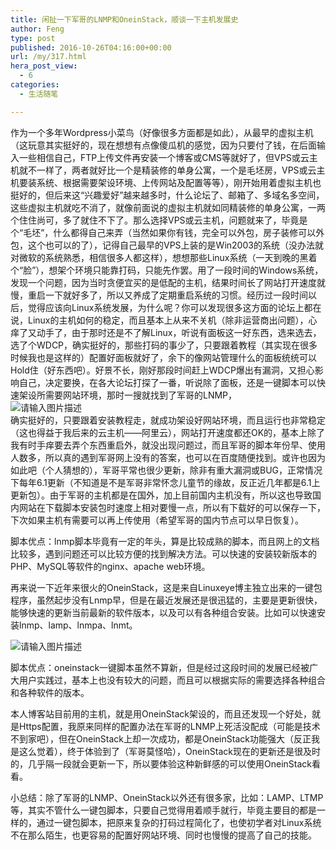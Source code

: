 ```yaml
---
title: 闲扯一下军哥的LNMP和OneinStack，顺谈一下主机发展史
author: Feng
type: post
published: 2016-10-26T04:16:00+00:00
url: /my/317.html
hera_post_view:
  - 6
categories:
  - 生活随笔

---
```

作为一个多年Wordpress小菜鸟（好像很多方面都是如此），从最早的虚拟主机（这玩意其实挺好的，现在想想有点像傻瓜机的感觉，因为只要付了钱，在后面输入一些相信自己，FTP上传文件再安装一个博客或CMS等就好了，但VPS或云主机就不一样了，两者就好比一个是精装修的单身公寓，一个是毛坯房，VPS或云主机要装系统、根据需要架设环境、上传网站及配置等等），刚开始用着虚拟主机也挺好的，但后来这“兴趣爱好”越来越多时，什么论坛了、邮箱了、多域名多空间，这些虚拟主机就吃不消了，就像前面说的虚拟主机就如同精装修的单身公寓，一两个住住尚可，多了就住不下了。那么选择VPS或云主机，问题就来了，毕竟是个“毛坯”，什么都得自己来弄（当然如果你有钱，完全可以外包，房子装修可以外包，这个也可以的了），记得自己最早的VPS上装的是Win2003的系统（没办法就对微软的系统熟悉，相信很多人都这样），想想那些Linux系统（一天到晚的黑着个“脸”），想架个环境只能靠打码，只能先作罢。用了一段时间的Windows系统，发现一个问题，因为当时贪便宜买的是低配的主机，结果时间长了网站打开速度就慢，重启一下就好多了，所以又养成了定期重启系统的习惯。经历过一段时间以后，觉得应该向Linux系统发展，为什么呢？你可以发现很多这方面的论坛上都在说，Linux的主机如何的稳定，而且基本上从来不关机（除非运营商出问题），心痒了又动手了，由于那时还是不了解Linux，听说有面板这一好东西，选来选去，选了个WDCP，确实挺好的，那些打码的事少了，只要跟着教程（其实现在很多时候我也是这样的）配置好面板就好了，余下的像网站管理什么的面板统统可以Hold住（好东西吧）。好景不长，刚好那段时间赶上WDCP爆出有漏洞，又担心影响自己，决定要换，在各大论坛打探了一番，听说除了面板，还是一键脚本可以快速架设所需要网站环境，那时一搜就找到了军哥的LNMP，  
<img decoding="async" src="https://cdn.uu126.cn/wp-content/uploads/2016/10/lnmmp.org_.png" alt="请输入图片描述" title="请输入图片描述" />  
确实挺好的，只要跟着安装教程走，就成功架设好网站环境，而且运行也非常稳定（这也得益于我后来的云主机——阿里云），网站打开速度都还OK的，基本上除了我有时手痒要去弄个东西重启外，就没出现问题过，而且军哥的脚本年份早、使用人数多，所以真的遇到军哥网上没有的答案，也可以在百度随便找到。或许也因为如此吧（个人猜想的），军哥平常也很少更新，除非有重大漏洞或BUG，正常情况下每年6.1更新（不知道是不是军哥非常怀念儿童节的缘故，反正近几年都是6.1上更新包）。由于军哥的主机都是在国外，加上目前国内主机没有，所以这也导致国内网站在下载脚本安装包时速度上相对要慢一点，所以有下载好的可以保存一下，下次如果主机有需要可以再上传使用（希望军哥的国内节点可以早日恢复）。

脚本优点：lnmp脚本毕竟有一定的年头，算是比较成熟的脚本，而且网上的文档比较多，遇到问题还可以比较方便的找到解决方法。可以快速的安装较新版本的PHP、MySQL等软件的nginx、apache web环境。

再来说一下近年来很火的OneinStack，这是来自Linuxeye博主独立出来的一键包程序，虽然起步没有Lnmp早，但是在最近发展还是很迅猛的，主要是更新很快，能够快速的更新当前最新的软件版本，以及可以有各种组合安装。比如可以快速安装lnmp、lamp、lnmpa、lnmt。

<img decoding="async" src="https://cdn.uu126.cn/wp-content/uploads/2016/10/OneinStack.png" alt="请输入图片描述" title="请输入图片描述" /> 

脚本优点：oneinstack一键脚本虽然不算新，但是经过这段时间的发展已经被广大用户实践过，基本上也没有较大的问题，而且可以根据实际的需要选择各种组合和各种软件的版本。

本人博客站目前用的主机，就是用OneinStack架设的，而且还发现一个好处，就是Https配置，我原来同样的配置办法在军哥的LNMP上死活没配成（可能是技术不到家吧），但在OneinStack上却一次成功，都是OneinStack功能强大（反正我是这么觉着），终于体验到了（军哥莫怪哈），OneinStack现在的更新还是很及时的，几乎隔一段就会更新一下，所以要体验这种新鲜感的可以使用OneinStack看看。

小总结：除了军哥的LNMP、OneinStack以外还有很多家，比如：LAMP、LTMP等，其实不管什么一键包脚本，只要自己觉得用着顺手就行，毕竟主要目的都是一样的，通过一键包脚本，把原来复杂的打码过程简化了，也使初学者对Linux系统不在那么陌生，也更容易的配置好网站环境、同时也慢慢的提高了自己的技能。